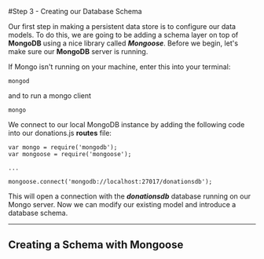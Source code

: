 #Step 3 - Creating our Database Schema

Our first step in making a persistent data store is to configure our data models. To do this, we are going to be adding a schema layer on top of **MongoDB** using a nice library called ***Mongoose***. Before we begin, let's make sure our **MongoDB** server is running.

If Mongo isn't running on your machine, enter this into your terminal:

```
mongod
```
and to run a mongo client

```
mongo
```

We connect to our local MongoDB instance by adding the following code into our donations.js **routes** file:

```
var mongo = require('mongodb');
var mongoose = require('mongoose'); 

...

mongoose.connect('mongodb://localhost:27017/donationsdb');
```

This will open a connection with the ***donationsdb*** database running on our Mongo server. Now we can modify our existing model and introduce a database schema.

---
## Creating a Schema with Mongoose




